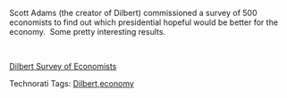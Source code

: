 Scott Adams (the creator of Dilbert) commissioned a survey of 500
economists to find out which presidential hopeful would be better for
the economy.  Some pretty interesting results.

 

[Dilbert Survey of
Economists](http://dilbert.com/blog/entry/dilbert_survey_of_economists/ "Dilbert Survey of Economists")

Technorati Tags:
[Dilbert](http://technorati.com/tags/Dilbert),[economy](http://technorati.com/tags/economy)
